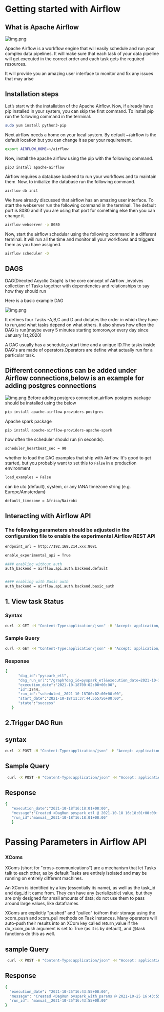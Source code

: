 # Getting started with Airflow
## What is Apache Airflow
![img.png](resources/airflow.png)

Apache Airflow is a workflow engine that will easily schedule and run your complex data pipelines. It will make sure that each task of your data pipeline will get executed in the correct order and each task gets the required resources.

It will provide you an amazing user interface to monitor and fix any issues that may arise


## Installation steps
Let’s start with the installation of the Apache Airflow. Now, if already have pip installed in your system, you can skip the first command. To install pip run the following command in the terminal.
```bash
sudo yum install python3-pip
```
Next airflow needs a home on your local system. By default ~/airflow is the default location but you can change it as per your requirement.
```bash
export AIRFLOW_HOME=~/airflow
```
Now, install the apache airflow using the pip with the following command.
```bash
pip3 install apache-airflow
```

Airflow requires a database backend to run your workflows and to maintain them. Now, to initialize the database run the following command.
```bash
airflow db init
```
We have already discussed that airflow has an amazing user interface. To start the webserver run the following command in the terminal. The default port is 8080 and if you are using that port for something else then you can change it.

```bash
airflow webserver -p 8080
```
Now, start the airflow schedular using the following command in a different terminal. It will run all the time and monitor all your workflows and triggers them as you have assigned.
```bash
airflow scheduler -D
```
## DAGS
DAG(Directed Acyclic Graph) is the core concept of Airflow ,involves collection of Tasks together with dependencies and relationships to say how they should run

Here is a basic example DAG

![img.png](resources/DAG.png)

It defines four Tasks -A,B,C and D and dictates the order in which they have to run,and what tasks depend on what others.
it also shows how often the DAG is run(maybe every 5 minutes starting tomorow,or every day since January 1st,2020)

A DAG usually has a schedule,a start time and a unique ID.The tasks inside DAG's are made of operators.Operators are define what
actually run for a particular task.

## Different connections can be added under Airflow connections,below is an example for adding postgres connections
![img.png](img.png)
Before adding postgres connection,airflow postgres package should be installed using the below
```bash
pip install apache-airflow-providers-postgres


```
Apache spark package 
```bash
pip install apache-airflow-providers-apache-spark


```
how often the scheduler should run (in seconds).
```bash
scheduler_heartbeat_sec = 90
```
whether to load the DAG examples that ship with Airflow. It's good to get started, but you probably want to set this to ``False`` in a production environment
```bash
load_examples = False
````
can be utc (default), system, or any IANA timezone string (e.g. Europe/Amsterdam)

```bash
default_timezone = Africa/Nairobi
```
## Interacting with Airflow API 
### The following parameters should be adjusted in the configuration file to enable the experimental Airflow REST API
```bash
endpoint_url = http://192.168.214.xxx:8081

enable_experimental_api = True

#### enabling without auth
auth_backend = airflow.api.auth.backend.default 


#### enabling with Basic auth
auth_backend = airflow.api.auth.backend.basic_auth
```

## 1. View task Status

### Syntax
```bash
curl -X GET -H "Content-Type:application/json" -H "Accept: application/json" -d '{}' "http://192.168.214.xxxx:8081/api/experimental/dags/<DAG-ID>/dag_runs"

```
### Sample Query
```bash
curl -X GET -H "Content-Type:application/json" -H "Accept: application/json" -d '{}' "http://192.168.214.xxxx:8081/api/experimental/dags/pyspark_etl/dag_runs"
```
### Response
```bash
{
      "dag_id":"pyspark_etl",
      "dag_run_url":"/graph?dag_id=pyspark_etl&execution_date=2021-10-18+00%3A02%3A00%2B00%3A00",
      "execution_date":"2021-10-18T00:02:00+00:00",
      "id":3744,
      "run_id":"scheduled__2021-10-18T00:02:00+00:00",
      "start_date":"2021-10-18T11:37:44.555756+00:00",
      "state":"success"
   }
```

##  2.Trigger DAG Run

## syntax
```bash
curl -X POST -H "Content-Type:application/json" -H "Accept: application/json" -d '{}' "http://192.168.214.xxxx:8081/api/experimental/dags/<DAG_ID>/dag_runs"
```
## Sample Query
```bash
 curl -X POST -H "Content-Type:application/json" -H "Accept: application/json" -d '{}' "http://192.168.214.xxxx:8081/api/experimental/dags/pyspark_etl/dag_runs"

```
## Response
```bash
{
   "execution_date":"2021-10-18T16:18:01+00:00",
   "message":"Created <DagRun pyspark_etl @ 2021-10-18 16:18:01+00:00: manual__2021-10-18T16:18:01+00:00, externally triggered: True>",
   "run_id":"manual__2021-10-18T16:18:01+00:00"
   }
```
# Passing Parameters in Airflow API
### XComs
XComs (short for "cross-communications") are a mechanism that let Tasks talk to each other, as by default Tasks are entirely isolated and may be running on entirely different machines.

An XCom is identified by a key (essentially its name), as well as the task_id and dag_id it came from. They can have any (serializable) value, but they are only designed for small amounts of data; do not use them to pass around large values, like dataframes.

XComs are explicitly "pushed" and "pulled" to/from their storage using the xcom_push and xcom_pull methods on Task Instances. Many operators will auto-push their results into an XCom key called return_value if the do_xcom_push argument is set to True (as it is by default), and @task functions do this as well.



## sample Query
```bash
 curl -X POST -H "Content-Type:application/json" -H "Accept: application/json"  "http://192.168.214.210:8081/api/experimental/dags/pyspark_with_params/dag_runs" -d '{"conf": {"parcel_number": "charge/200"}}'

```

## Response
```bash
{
  "execution_date": "2021-10-25T16:43:55+00:00",
  "message": "Created <DagRun pyspark_with_params @ 2021-10-25 16:43:55+00:00: manual__2021-10-25T16:43:55+00:00, externally triggered: True>",
  "run_id": "manual__2021-10-25T16:43:55+00:00"
}
```